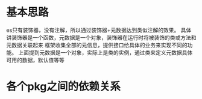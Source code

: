# 基本思路
es只有装饰器，没有注解，所以通过装饰器+元数据达到类似注解的效果。
具体讲装饰器是一个函数，元数据是一个对象，装饰器在运行时将被装饰的类或方法和元数据关联起来
框架收集全部的元信息，提供接口给具体的业务来实现不同的功能。
上面提到元数据是一个对象，实际上是类的实例，通过类来定义元数据具体可用的数据，默认值等等

# 各个pkg之间的依赖关系